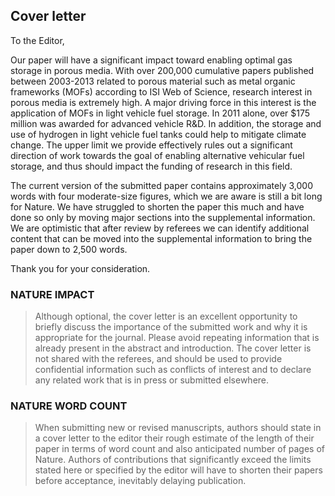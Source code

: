 ## Cover letter

To the Editor,

Our paper will have a significant impact toward enabling optimal gas storage in
porous media. With over 200,000 cumulative papers published between 2003-2013
related to porous material such as metal organic frameworks (MOFs) according to
ISI Web of Science, research interest in porous media is extremely high. A
major driving force in this interest is the application of MOFs in light
vehicle fuel storage. In 2011 alone, over $175 million was awarded for advanced
vehicle R&D. In addition, the storage and use of hydrogen in light vehicle fuel
tanks could help to mitigate climate change. The upper limit we provide
effectively rules out a significant direction of work towards the goal of
enabling alternative vehicular fuel storage, and thus should impact the funding
of research in this field.

The current version of the submitted paper contains approximately 3,000 words
with four moderate-size figures, which we are aware is still a bit long for
Nature. We have struggled to shorten the paper this much and have done so only
by moving major sections into the supplemental information. We are optimistic
that after review by referees we can identify additional content that can be
moved into the supplemental information to bring the paper down to 2,500 words.

Thank you for your consideration.

### NATURE IMPACT
> Although optional, the cover letter is an excellent opportunity to briefly
> discuss the importance of the submitted work and why it is appropriate for the
> journal. Please avoid repeating information that is already present in the
> abstract and introduction. The cover letter is not shared with the referees,
> and should be used to provide confidential information such as conflicts of
> interest and to declare any related work that is in press or submitted
> elsewhere.

### NATURE WORD COUNT
> When submitting new or revised manuscripts, authors should state in a cover
> letter to the editor their rough estimate of the length of their paper in terms
> of word count and also anticipated number of pages of Nature. Authors of
> contributions that significantly exceed the limits stated here or specified by
> the editor will have to shorten their papers before acceptance, inevitably
> delaying publication.
